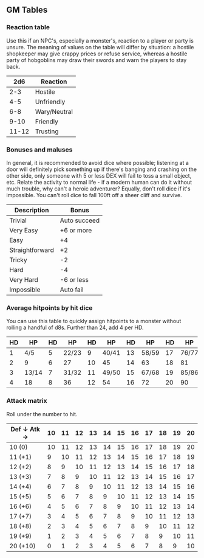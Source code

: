 ## GM Tables

### Reaction table

Use this if an NPC's, especially a monster's, reaction to a player or party is
unsure.  The meaning of values on the table will differ by situation: a hostile
shopkeeper may give crappy prices or refuse service, whereas a hostile party of
hobgoblins may draw their swords and warn the players to stay back.

2d6   | Reaction
------|-----------
2-3   | Hostile
4-5   | Unfriendly
6-8   | Wary/Neutral
9-10  | Friendly
11-12 | Trusting

### Bonuses and maluses

In general, it is recommended to avoid dice where possible; listening at a door
will definitely pick something up if there's banging and crashing on the other
side, only someone with 5 or less DEX will fail to toss a small object, etc.
Relate the activity to normal life - if a modern human can do it without much
trouble, why can't a heroic adventurer? Equally, don't roll dice if it's
impossible. You can't roll dice to fall 100ft off a sheer cliff and survive.

Description     | Bonus
----------------|-------------
Trivial         | Auto succeed
Very Easy       | +6 or more
Easy            | +4
Straightforward | +2
Tricky          | -2
Hard            | -4
Very Hard       | -6 or less
Impossible      | Auto fail

### Average hitpoints by hit dice

You can use this table to quickly assign hitpoints to a monster without rolling
a handful of d8s. Further than 24, add 4 per HD.

 HD | HP  | HD | HP  | HD | HP  | HD | HP  | HD | HP  | HD | HP
----|-----|----|-----|----|-----|----|-----|----|-----|----|-----
 1  | 4/5 | 5  |22/23|  9 |40/41| 13 |58/59| 17 |76/77| 21 | 94/95
 2  |  9  | 6  | 27  | 10 | 45  | 14 | 63  | 18 | 81  | 22 |  99
 3	|13/14| 7  |31/32| 11 |49/50| 15 |67/68| 19 |85/86| 23 |103/104
 4  | 18  | 8  | 36  | 12 | 54  | 16 | 72  | 20 | 90  | 24 | 108

### Attack matrix

Roll under the number to hit.

Def ↓ Atk → | 10 | 11 | 12 | 13 | 14 | 15 | 16 | 17 | 18 | 19 | 20
------------|----|----|----|----|----|----|----|----|----|----|----
10 (0)      | 10 | 11 | 12 | 13 | 14 | 15 | 16 | 17 | 18 | 19 | 20
11 (+1)     |  9 | 10 | 11 | 12 | 13 | 14 | 15 | 16 | 17 | 18 | 19
12 (+2)     |  8 |  9 | 10 | 11 | 12 | 13 | 14 | 15 | 16 | 17 | 18
13 (+3)     |  7 |  8 |  9 | 10 | 11 | 12 | 13 | 14 | 15 | 16 | 17
14 (+4)     |  6 |  7 |  8 |  9 | 10 | 11 | 12 | 13 | 14 | 15 | 16
15 (+5)     |  5 |  6 |  7 |  8 |  9 | 10 | 11 | 12 | 13 | 14 | 15
16 (+6)     |  4 |  5 |  6 |  7 |  8 |  9 | 10 | 11 | 12 | 13 | 14
17 (+7)     |  3 |  4 |  5 |  6 |  7 |  8 |  9 | 10 | 11 | 12 | 13
18 (+8)     |  2 |  3 |  4 |  5 |  6 |  7 |  8 |  9 | 10 | 11 | 12
19 (+9)     |  1 |  2 |  3 |  4 |  5 |  6 |  7 |  8 |  9 | 10 | 11
20 (+10)    |  0 |  1 |  2 |  3 |  4 |  5 |  6 |  7 |  8 |  9 | 10
